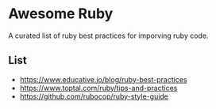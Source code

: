 # Awesome Ruby
A curated list of ruby best practices for imporving  ruby code.

## List
 - https://www.educative.io/blog/ruby-best-practices
 - https://www.toptal.com/ruby/tips-and-practices
 - https://github.com/rubocop/ruby-style-guide
